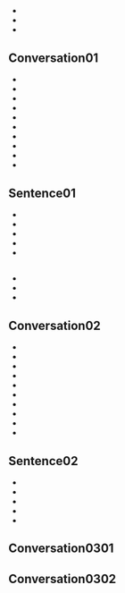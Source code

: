 ## 
- 
- 
- 

## Conversation01
- 
- 
- 
- 
- 
- 
- 
- 
- 
- 

## Sentence01
- 
- 
- 
- 
- 

## 
- 
- 
- 

## Conversation02
- 
- 
- 
- 
- 
- 
- 
- 
- 
- 

## Sentence02
- 
- 
- 
- 
- 

## Conversation0301

## Conversation0302
